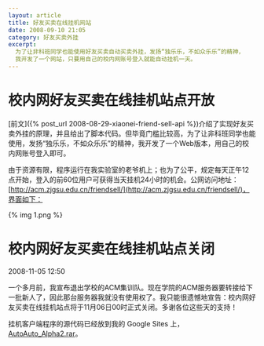 ```yaml
---
layout: article
title: 好友买卖在线挂机网站
date: 2008-09-10 21:05
category: 好友买卖外挂
excerpt:
  为了让非科班同学也能使用好友买卖自动买卖外挂，发扬“独乐乐，不如众乐乐”的精神，
  我开发了一个网站，只要用自己的校内网账号登入就能自动挂机一天。
---
```


# 校内网好友买卖在线挂机站点开放

[前文]({% post_url 2008-08-29-xiaonei-friend-sell-api %})介绍了实现好友买卖外挂的原理，并且给出了脚本代码。但毕竟门槛比较高，为了让非科班同学也能使用，发扬“独乐乐，不如众乐乐”的精神，我开发了一个Web版本，用自己的校内网账号登入即可。

由于资源有限，程序运行在我实验室的老爷机上；也为了公平，规定每天正午12点开始，登入的前60位用户可获得当天挂机24小时的机会。公网访问地址：[http://acm.zjgsu.edu.cn/friendsell/](http://acm.zjgsu.edu.cn/friendsell/)，界面如下：

{% img 1.png %}

# 校内网好友买卖在线挂机站点关闭

2008-11-05 12:50

一个多月前，我宣布退出学校的ACM集训队。现在学院的ACM服务器要转接给下一批新人了，因此那台服务器我就没有使用权了。我只能很遗憾地宣告：校内网好友买卖在线挂机站点将于11月06日00时正式关闭。多谢各位这些天的支持！

挂机客户端程序的源代码已经放到我的 Google Sites 上，[AutoAuto_Alpha2.rar](https://sites.google.com/site/redraiment/sunshine/autoauto/AutoAuto_Alpha2.rar)。
